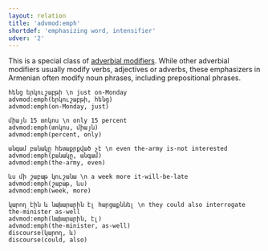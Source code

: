 ```yaml
---
layout: relation
title: 'advmod:emph'
shortdef: 'emphasizing word, intensifier'
udver: '2'
---
```


This is a special class of [adverbial modifiers](advmod). While other adverbial modifiers usually modify verbs, adjectives or adverbs, these emphasizers in Armenian often modify noun phrases,
including prepositional phrases. 

~~~ sdparse
հենց երկուշաբթի \n just on-Monday
advmod:emph(երկուշաբթի, հենց)
advmod:emph(on-Monday, just)
~~~

~~~ sdparse
միայն 15 տոկոս \n only 15 percent
advmod:emph(տոկոս, միայն)
advmod:emph(percent, only)
~~~

~~~ sdparse
անգամ բանակը հետաքրքված չէ \n even the-army is-not interested
advmod:emph(բանակը, անգամ)
advmod:emph(the-army, even)
~~~

~~~ sdparse
ևս մի շաբաթ կուշանա \n a week more it-will-be-late
advmod:emph(շաբաթ, ևս)
advmod:emph(week, more)
~~~

~~~ sdparse
կարող էին և նախարարին էլ հարցաքննել \n they could also interrogate the-minister as-well
advmod:emph(նախարարին, էլ)
advmod:emph(the-minister, as-well)
discourse(կարող, և)
discourse(could, also)
~~~
<!-- Interlanguage links updated Ne 5. května 2024, 18:20:38 CEST -->
